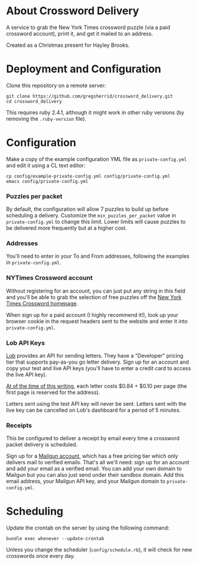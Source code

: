 # About Crossword Delivery

A service to grab the New York Times crossword puzzle (via a paid crossword account), print it, and get it mailed to an address.

Created as a Christmas present for Hayley Brooks.

# Deployment and Configuration

Clone this repository on a remote server:
```
git clone https://github.com/gregsherrid/crossword_delivery.git
cd crossword_delivery
```

This requires ruby 2.4.1, although it might work in other ruby versions (by removing the `.ruby-version` file).

# Configuration

Make a copy of the example configuration YML file as `private-config.yml` and edit it using a CL text editor:
```
cp config/example-private-config.yml config/private-config.yml
emacs config/private-config.yml
```

### Puzzles per packet

By default, the configuration will allow 7 puzzles to build up before scheduling a delivery. Customize the `min_puzzles_per_packet` value in `private-config.yml` to change this limit. Lower limits will cause puzzles to be delivered more frequently but at a higher cost.

### Addresses

You'll need to enter in your To and From addresses, following the examples in `private-config.yml`. 

### NYTimes Crossword account

Without registering for an account, you can just put any string in this field and you'll be able to grab the selection of free puzzles off the [New York Times Crossword homepage](https://www.nytimes.com/crosswords). 

When sign up for a paid account (I highly recommend it!), look up your browser cookie in the request headers sent to the website and enter it into `private-config.yml`.

### Lob API Keys

[Lob](https://lob.com) provides an API for sending letters. They have a "Developer" pricing tier that supports pay-as-you go letter delivery. Sign up for an account and copy your test and live API keys (you'll have to enter a credit card to access the live API key).

[At of the time of this writing](https://lob.com/pricing/letters), each letter costs $0.84 + $0.10 per page (the first page is reserved for the address).

Letters sent using the test API key will never be sent. Letters sent with the live key can be cancelled on Lob's dashboard for a period of 5 minutes.

### Receipts

This be configured to deliver a receipt by email every time a crossword packet delivery is scheduled. 

Sign up for a [Mailgun account](https://www.mailgun.com), which has a free pricing tier which only delivers mail to verified emails. That's all we'll need: sign up for an account and add your email as a verified email. You can add your own domain to Mailgun but you can also just send under their sandbox domain. Add this email address, your Mailgun API key, and your Mailgun domain to `private-config.yml`.

# Scheduling

Update the crontab on the server by using the following command:

```
bundle exec whenever --update-crontab
```

Unless you change the scheduler (`config/schedule.rb`), it will check for new crosswords once every day.